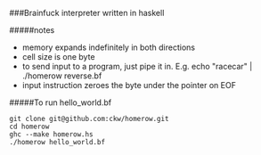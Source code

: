 ###Brainfuck interpreter written in haskell

#####notes
* memory expands indefinitely in both directions
* cell size is one byte
* to send input to a program, just pipe it in. E.g. echo "racecar" | ./homerow reverse.bf
* input instruction zeroes the byte under the pointer on EOF


#####To run hello\_world.bf
```
git clone git@github.com:ckw/homerow.git
cd homerow
ghc --make homerow.hs
./homerow hello_world.bf
```
